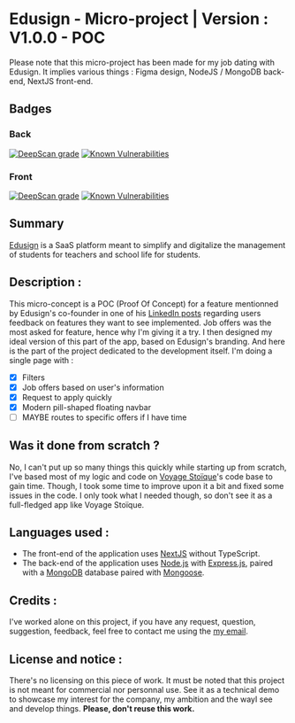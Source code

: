 # Edusign - Micro-project | Version : V1.0.0 - POC
Please note that this micro-project has been made for my job dating with Edusign. It implies various things : Figma design, NodeJS / MongoDB back-end, NextJS front-end.
## Badges
### Back
[![DeepScan grade](https://deepscan.io/api/teams/23515/projects/28806/branches/928337/badge/grade.svg)](https://deepscan.io/dashboard#view=project&tid=23515&pid=28806&bid=928337)
[![Known Vulnerabilities](https://snyk.io/test/github/CedricTheveneau/edusign-micro-projet-back/badge.svg)](https://app.snyk.io/org/cedrictheveneau/project/ef6864d9-e7ad-45b6-91c1-234ad11e48ef)
### Front
[![DeepScan grade](https://deepscan.io/api/teams/23515/projects/28807/branches/928338/badge/grade.svg)](https://deepscan.io/dashboard#view=project&tid=23515&pid=28807&bid=928338)
[![Known Vulnerabilities](https://snyk.io/test/github/CedricTheveneau/edusign-micro-projet-front/badge.svg)](https://app.snyk.io/org/cedrictheveneau/project/e56a080f-34ee-440f-a4d7-a5d241633f2f)
## Summary
[Edusign](https://edusign.com/fr/) is a SaaS platform meant to simplify and digitalize the management of students for teachers and school life for students.
## Description :
This micro-concept is a POC (Proof Of Concept) for a feature mentionned by Edusign's co-founder in one of his [LinkedIn posts](https://www.linkedin.com/posts/elliot-boucher_on-bosse-sur-une-app-%C3%A9tudiante-innovante-activity-7292436777036861440-7RU5) regarding users feedback on features they want to see implemented. Job offers was the most asked for feature, hence why I'm giving it a try.
I then designed my ideal version of this part of the app, based on Edusign's branding.
And here is the part of the project dedicated to the development itself. I'm doing a single page with :
- [X] Filters
- [X] Job offers based on user's information
- [X] Request to apply quickly
- [X] Modern pill-shaped floating navbar
- [ ] MAYBE routes to specific offers if I have time
## Was it done from scratch ?
No, I can't put up so many things this quickly while starting up from scratch, I've based most of my logic and code on [Voyage Stoïque](https://github.com/CedricTheveneau/Voyage_Stoique)'s code base to gain time. Though, I took some time to improve upon it a bit and fixed some issues in the code. I only took what I needed though, so don't see it as a full-fledged app like Voyage Stoïque.
## Languages used :
- The front-end of the application uses [NextJS](https://nextjs.org/) without TypeScript.
- The back-end of the application uses [Node.js](https://nodejs.org/en) with [Express.js](https://expressjs.com/), paired with a [MongoDB](https://www.mongodb.com/) database paired with [Mongoose](https://mongoosejs.com/).
## Credits :
I've worked alone on this project, if you have any request, question, suggestion, feedback, feel free to contact me using the [my email](mailto:theveneaucedricpro@gmail.com).
## License and notice :
There's no licensing on this piece of work.
It must be noted that this project is not meant for commercial nor personnal use.
See it as a technical demo to showcase my interest for the company, my ambition and the wayI see and develop things.
**Please, don't reuse this work.**
